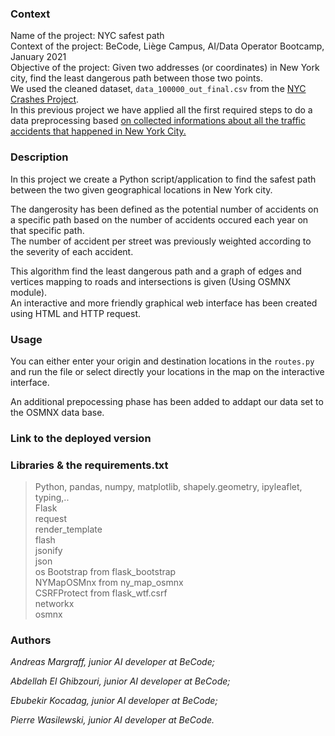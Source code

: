 
### Context

Name of the project: NYC safest path  
Context of the project: BeCode, Liège Campus, AI/Data Operator Bootcamp, January 2021  
Objective of the project: Given two addresses (or coordinates) in New York city, find the least dangerous path between those two points.  
We used the cleaned dataset, `data_100000_out_final.csv` from the [NYC Crashes Project](../content/4.machine_learning/0.data_preprocessing/nyc_crashes_project.md).  
In this previous project we have applied all the first required steps to do a data preprocessing based [on collected informations about all the traffic accidents that happened in New York City.](https://github.com/becodeorg/LIE-Thomas-1.26/blob/master/content/additional_resources/datasets/NYC%20Motor%20Vehicle%20Crashes/data_100000.csv)


### Description
In this project we create a Python script/application to find the safest path between the two given geographical locations in New York city.  
  
The dangerosity has been defined as the potential number of accidents on a specific path based on the number of accidents occured each year on that specific path.  
The number of accident per street was previously weighted according to the severity of each accident.  
  
This algorithm find the least dangerous path and a graph of edges and vertices mapping to roads and intersections is given (Using OSMNX module).  
An interactive and more friendly  graphical web interface has been created using HTML and HTTP request.  


### Usage

You can either enter your origin and destination locations in the `routes.py` and run the file or select directly your locations in the map on the interactive interface.  

An additional prepocessing phase has been added to addapt our data set to the OSMNX data base.

### Link to the deployed version


### Libraries & the requirements.txt
>Python, pandas, numpy, matplotlib, shapely.geometry, ipyleaflet, typing,..     
>Flask  
>request  
>render_template  
>flash  
>jsonify  
>json  
>os
>Bootstrap from flask_bootstrap  
>NYMapOSMnx from ny_map_osmnx  
>CSRFProtect from flask_wtf.csrf  
>networkx  
>osmnx   



### Authors

*Andreas Margraff, junior AI developer at BeCode;*

*Abdellah El Ghibzouri, junior AI developer at BeCode;*

*Ebubekir Kocadag, junior AI developer at BeCode;*

*Pierre Wasilewski, junior AI developer at BeCode.*
